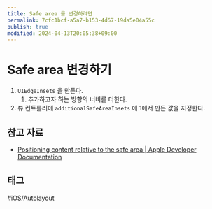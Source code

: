 ```yaml
---
title: Safe area 를 변경하려면
permalink: 7cfc1bcf-a5a7-b153-4d67-19da5e04a55c
publish: true
modified: 2024-04-13T20:05:38+09:00
---
```


# Safe area 변경하기

1. `UIEdgeInsets` 을 만든다.
	1. 추가하고자 하는 방향의 너비를 더한다.
2. 뷰 컨트롤러에 `additionalSafeAreaInsets` 에 1에서 만든 값을 지정한다.

## 참고 자료

- [Positioning content relative to the safe area | Apple Developer Documentation](https://developer.apple.com/documentation/uikit/uiview/positioning_content_relative_to_the_safe_area)

## 태그

#iOS/Autolayout